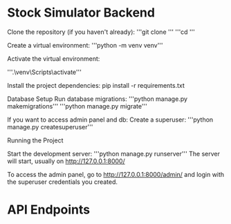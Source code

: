 # Stock Simulator Backend


Clone the repository (if you haven't already):
'''git clone <repository-url>'''
'''cd <project-directory>'''

Create a virtual environment:
'''python -m venv venv'''

Activate the virtual environment:

'''.\venv\Scripts\activate'''


Install the project dependencies:
pip install -r requirements.txt


Database Setup
Run database migrations:
'''python manage.py makemigrations'''
'''python manage.py migrate'''

If you want to access admin panel and db:
Create a superuser:
'''python manage.py createsuperuser'''


Running the Project

Start the development server:
'''python manage.py runserver'''
The server will start, usually on http://127.0.0.1:8000/

To access the admin panel, go to http://127.0.0.1:8000/admin/ and login with the superuser credentials you created.


# API Endpoints
